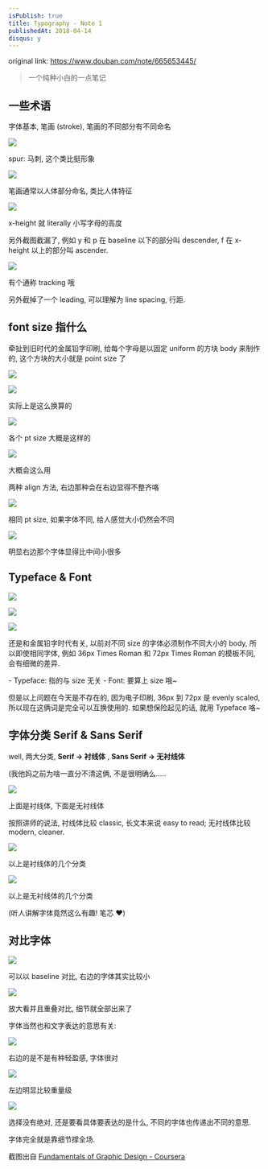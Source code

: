 ```yaml
---
isPublish: true
title: Typography - Note 1
publishedAt: 2018-04-14
disqus: y
---
```


original link: https://www.douban.com/note/665653445/

> 一个纯种小白的一点笔记

## 一些术语

字体基本, 笔画 (stroke), 笔画的不同部分有不同命名

![](../../assets/images/Typography---Note-1/p49864709.jpg)

spur: 马刺, 这个类比挺形象

![](../../assets/images/Typography---Note-1/p49864711.jpg)

笔画通常以人体部分命名, 类比人体特征

![](../../assets/images/Typography---Note-1/p49864713.jpg)

x-height 就 literally 小写字母的高度

另外截图截漏了, 例如 y 和 p 在 baseline 以下的部分叫 descender, f 在 x-height 以上的部分叫 ascender.

![](../../assets/images/Typography---Note-1/p49864712.jpg)

有个通称 tracking 哦

另外截掉了一个 leading, 可以理解为 line spacing, 行距.

## font size 指什么

牵扯到旧时代的金属铅字印刷, 给每个字母是以固定 uniform 的方块 body 来制作的, 这个方块的大小就是 point size 了

![](../../assets/images/Typography---Note-1/p49864861.jpg)

![](../../assets/images/Typography---Note-1/p49864862.jpg)

实际上是这么换算的

![](../../assets/images/Typography---Note-1/p49864864.jpg)

各个 pt size 大概是这样的

![](../../assets/images/Typography---Note-1/p49864863.jpg)

大概会这么用

两种 align 方法, 右边那种会在右边显得不整齐咯

![](../../assets/images/Typography---Note-1/p49864947.jpg)

相同 pt size, 如果字体不同, 给人感觉大小仍然会不同

![](../../assets/images/Typography---Note-1/p49864948.jpg)

明显右边那个字体显得比中间小很多

## Typeface & Font

![](../../assets/images/Typography---Note-1/p49864998.jpg)

![](../../assets/images/Typography---Note-1/p49864999.jpg)

![](../../assets/images/Typography---Note-1/p49865000.jpg)

还是和金属铅字时代有关, 以前对不同 size 的字体必须制作不同大小的 body, 所以即使相同字体, 例如 36px Times Roman 和 72px Times Roman 的模板不同, 会有细微的差异.

\- Typeface: 指的与 size 无关 - Font: 要算上 size 哦~

但是以上问题在今天是不存在的, 因为电子印刷, 36px 到 72px 是 evenly scaled, 所以现在这俩词是完全可以互换使用的. 如果想保险起见的话, 就用 Typeface 咯~

## 字体分类 Serif & Sans Serif

well, 两大分类, **Serif -> 衬线体** , **Sans Serif -> 无衬线体**

(我他妈之前为啥一直分不清这俩, 不是很明确么.....

![](../../assets/images/Typography---Note-1/p49865141.jpg)

上面是衬线体, 下面是无衬线体

按照讲师的说法, 衬线体比较 classic, 长文本来说 easy to read; 无衬线体比较 modern, cleaner.

![](../../assets/images/Typography---Note-1/p49865178.jpg)

以上是衬线体的几个分类

![](../../assets/images/Typography---Note-1/p49865177.jpg)

以上是无衬线体的几个分类

(听人讲解字体竟然这么有趣! 笔芯 ❤️)

## 对比字体

![](../../assets/images/Typography---Note-1/p49865231.jpg)

可以以 baseline 对比, 右边的字体其实比较小

![](../../assets/images/Typography---Note-1/p49865232.jpg)

放大看并且重叠对比, 细节就全部出来了

字体当然也和文字表达的意思有关:

![](../../assets/images/Typography---Note-1/p49865233.jpg)

右边的是不是有种轻盈感, 字体很对

![](../../assets/images/Typography---Note-1/p49865234.jpg)

左边明显比较重量级

![](../../assets/images/Typography---Note-1/p49865235.jpg)

选择没有绝对, 还是要看具体要表达的是什么, 不同的字体也传递出不同的意思.

字体完全就是靠细节撑全场.

截图出自 [Fundamentals of Graphic Design - Coursera](https://www.coursera.org/learn/fundamentals-of-graphic-design)
